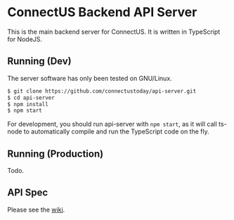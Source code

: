 # ConnectUS Backend API Server

This is the main backend server for ConnectUS. It is written in TypeScript for NodeJS.

## Running (Dev)
The server software has only been tested on GNU/Linux.

```bash
$ git clone https://github.com/connectustoday/api-server.git
$ cd api-server
$ npm install
$ npm start
```
For development, you should run api-server with `npm start`, as it will call ts-node to automatically compile and run the TypeScript code on the fly.

## Running (Production)
Todo.

## API Spec
Please see the [wiki](https://github.com/connectustoday/api-server/wiki).